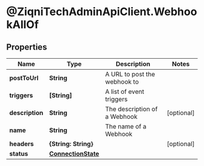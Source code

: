 # @ZiqniTechAdminApiClient.WebhookAllOf

## Properties

Name | Type | Description | Notes
------------ | ------------- | ------------- | -------------
**postToUrl** | **String** | A URL to post the webhook to | 
**triggers** | **[String]** | A list of event triggers | 
**description** | **String** | The description of a Webhook | [optional] 
**name** | **String** | The name of a Webhook | 
**headers** | **{String: String}** |  | [optional] 
**status** | [**ConnectionState**](ConnectionState.md) |  | 


